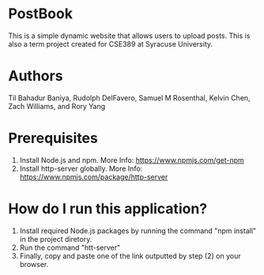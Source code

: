 # PostBook
This is a simple dynamic website that allows users to upload posts. This is also a term project created for CSE389 at Syracuse University.

# Authors
Til Bahadur Baniya, Rudolph DelFavero, Samuel M Rosenthal, Kelvin Chen, Zach Williams, and Rory Yang

# Prerequisites
  1. Install Node.js and npm. More Info: https://www.npmjs.com/get-npm
  2. Install http-server globally. More Info: https://www.npmjs.com/package/http-server
  
  
# How do I run this application?
1. Install required Node.js packages by running the command "npm install" in the project diretory.
2. Run the command "htt-server" 
3. Finally, copy and paste one of the link outputted by step (2) on your browser.
